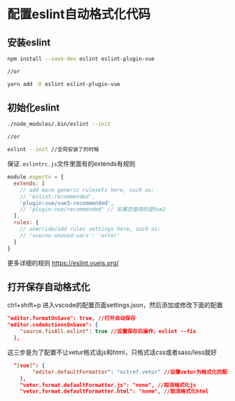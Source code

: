 # 配置eslint自动格式化代码

## 安装eslint

``` sh
npm install --save-dev eslint eslint-plugin-vue

//or

yarn add -D eslint eslint-plugin-vue
```

## 初始化eslint

``` sh
./node_modules/.bin/eslint --init

//or

eslint --init //全局安装了的时候
```

保证`.eslintrc.js`文件里面有的extends有规则

``` js
module.exports = {
  extends: [
    // add more generic rulesets here, such as:
    // 'eslint:recommended',
    'plugin:vue/vue3-recommended',
    // 'plugin:vue/recommended' // 如果您使用的是Vue2
  ],
  rules: {
    // override/add rules settings here, such as:
    // 'vue/no-unused-vars': 'error'
  }
}
```

更多详细的规则 <https://eslint.vuejs.org/>

## 打开保存自动格式化

ctrl+shift+p 进入vscode的配置页面settings.json，然后添加或修改下面的配置

```json
"editor.formatOnSave": true, //打开自动保存
"editor.codeActionsOnSave": {
    "source.fixAll.eslint": true //设置保存后操作，eslint --fix
  },
  ```

这三步是为了配置不让vetur格式话js和html，只格式话css或者sass/less就好

``` json
  "[vue]": {
        "editor.defaultFormatter": "octref.vetur" //设置vetur为格式化的配置
    },
    "vetur.format.defaultFormatter.js": "none", //取消格式化js
    "vetur.format.defaultFormatter.html": "none", //取消格式化html
```
